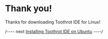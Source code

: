 
# Thank you!

Thanks for downloading Toothrot IDE for Linux!

/---- next
[Installing Toothrot IDE on Ubuntu](guides/quick-start-ide/install-ubuntu.md)
----/
